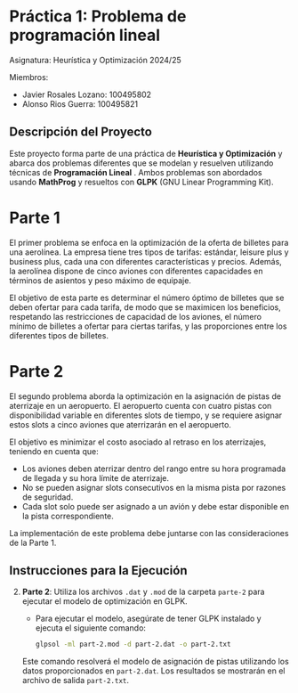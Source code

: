 
# Práctica 1: Problema de programación lineal

Asignatura: Heurística y Optimización 2024/25

Miembros:

- Javier Rosales Lozano: 100495802
- Alonso Rios Guerra: 100495821

## Descripción del Proyecto

Este proyecto forma parte de una práctica de **Heurística y Optimización** y abarca dos problemas diferentes que se modelan y resuelven utilizando técnicas de  **Programación Lineal** . Ambos problemas son abordados usando **MathProg** y resueltos con **GLPK** (GNU Linear Programming Kit).

# Parte 1

El primer problema se enfoca en la optimización de la oferta de billetes para una aerolínea. La empresa tiene tres tipos de tarifas: estándar, leisure plus y business plus, cada una con diferentes características y precios. Además, la aerolínea dispone de cinco aviones con diferentes capacidades en términos de asientos y peso máximo de equipaje.

El objetivo de esta parte es determinar el número óptimo de billetes que se deben ofertar para cada tarifa, de modo que se maximicen los beneficios, respetando las restricciones de capacidad de los aviones, el número mínimo de billetes a ofertar para ciertas tarifas, y las proporciones entre los diferentes tipos de billetes.

# Parte 2

El segundo problema aborda la optimización en la asignación de pistas de aterrizaje en un aeropuerto. El aeropuerto cuenta con cuatro pistas con disponibilidad variable en diferentes slots de tiempo, y se requiere asignar estos slots a cinco aviones que aterrizarán en el aeropuerto.

El objetivo es minimizar el costo asociado al retraso en los aterrizajes, teniendo en cuenta que:

- Los aviones deben aterrizar dentro del rango entre su hora programada de llegada y su hora límite de aterrizaje.
- No se pueden asignar slots consecutivos en la misma pista por razones de seguridad.
- Cada slot solo puede ser asignado a un avión y debe estar disponible en la pista correspondiente.

La implementación de este problema debe juntarse con las consideraciones de la Parte 1.

## Instrucciones para la Ejecución

2. **Parte 2**: Utiliza los archivos `.dat` y `.mod` de la carpeta `parte-2` para ejecutar el modelo de optimización en GLPK.

   - Para ejecutar el modelo, asegúrate de tener GLPK instalado y ejecuta el siguiente comando:
     ```bash
     glpsol -ml part-2.mod -d part-2.dat -o part-2.txt
     ```

   Este comando resolverá el modelo de asignación de pistas utilizando los datos proporcionados en `part-2.dat`. Los resultados se mostrarán en el archivo de salida `part-2.txt`.
